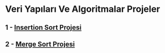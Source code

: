 # Veri Yapıları Ve Algoritmalar Projeler

## 1 - [Insertion Sort Projesi](InsertionSortProject/Readme.md)
## 2 - [Merge Sort Projesi](mergeSortProject/Readme.md)
